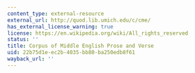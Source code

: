 ```yaml
---
content_type: external-resource
external_url: http://quod.lib.umich.edu/c/cme/
has_external_license_warning: true
license: https://en.wikipedia.org/wiki/All_rights_reserved
status: ''
title: Corpus of Middle English Prose and Verse
uid: 22b75d1e-ec2b-4035-bb80-ba250edb8f61
wayback_url: ''
---
```


